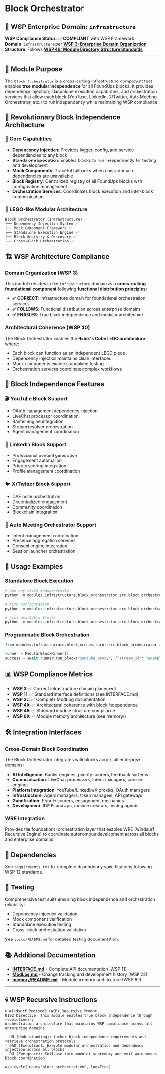 # Block Orchestrator

## 🏢 WSP Enterprise Domain: `infrastructure`

**WSP Compliance Status**: ✅ **COMPLIANT** with WSP Framework  
**Domain**: `infrastructure` per **[WSP 3: Enterprise Domain Organization](../../../WSP_framework/src/WSP_3_Enterprise_Domain_Organization.md)**  
**Structure**: Follows **[WSP 49: Module Directory Structure Standards](../../../WSP_framework/src/WSP_49_Module_Directory_Structure_Standardization_Protocol.md)**

---

## 🎯 Module Purpose

The `Block Orchestrator` is a cross-cutting infrastructure component that enables **true modular independence** for all FoundUps blocks. It provides dependency injection, standalone execution capabilities, and orchestration services that allow each block (YouTube, LinkedIn, X/Twitter, Auto Meeting Orchestrator, etc.) to run independently while maintaining WSP compliance.

## 🧊 Revolutionary Block Independence Architecture

### **🔧 Core Capabilities**
- **Dependency Injection**: Provides logger, config, and service dependencies to any block
- **Standalone Execution**: Enables blocks to run independently for testing and development
- **Mock Components**: Graceful fallbacks when cross-domain dependencies are unavailable
- **Block Registry**: Centralized registry of all FoundUps blocks with configuration management
- **Orchestration Services**: Coordinates block execution and inter-block communication

### **🎲 LEGO-like Modular Architecture**
```
Block Orchestrator (Infrastructure)
├── Dependency Injection System ✅
├── Mock Component Framework ✅  
├── Standalone Execution Engine ✅
├── Block Registry & Discovery ✅
└── Cross-Block Orchestration ✅
```

## 🏗️ WSP Architecture Compliance

### Domain Organization (WSP 3)
This module resides in the `infrastructure` domain as a **cross-cutting foundational component** following **functional distribution principles**:

- **✅ CORRECT**: Infrastructure domain for foundational orchestration services
- **✅ FOLLOWS**: Functional distribution across enterprise domains
- **✅ ENABLES**: True block independence and modular architecture

### Architectural Coherence (WSP 40)
The Block Orchestrator enables the **Rubik's Cube LEGO architecture** where:
- Each block can function as an independent LEGO piece
- Dependency injection maintains clean interfaces
- Mock components enable standalone testing
- Orchestration services coordinate complex workflows

## 🔧 Block Independence Features

### **🎬 YouTube Block Support**
- OAuth management dependency injection
- LiveChat processor coordination  
- Banter engine integration
- Stream resolver orchestration
- Agent management coordination

### **💼 LinkedIn Block Support**  
- Professional content generation
- Engagement automation
- Priority scoring integration
- Profile management coordination

### **🐦 X/Twitter Block Support**
- DAE node orchestration
- Decentralized engagement
- Community coordination
- Blockchain integration

### **📅 Auto Meeting Orchestrator Support**
- Intent management coordination
- Presence aggregation services
- Consent engine integration
- Session launcher orchestration

## 🚀 Usage Examples

### **Standalone Block Execution**
```python
# Run any block independently
python -m modules.infrastructure.block_orchestrator.src.block_orchestrator youtube_proxy

# With configuration
python -m modules.infrastructure.block_orchestrator.src.block_orchestrator linkedin_agent log_level=DEBUG

# List available blocks
python -m modules.infrastructure.block_orchestrator.src.block_orchestrator list
```

### **Programmatic Block Orchestration**
```python
from modules.infrastructure.block_orchestrator.src.block_orchestrator import ModularBlockRunner

runner = ModularBlockRunner()
success = await runner.run_block("youtube_proxy", {"stream_id": "example"})
```

## 📊 WSP Compliance Metrics

- **WSP 3**: ✅ Correct infrastructure domain placement
- **WSP 11**: ✅ Standard interface definitions (see INTERFACE.md)
- **WSP 22**: ✅ Complete ModLog documentation
- **WSP 40**: ✅ Architectural coherence with block independence
- **WSP 49**: ✅ Standard module structure compliance
- **WSP 60**: ✅ Module memory architecture (see memory/)

## 🛠️ Integration Interfaces

### **Cross-Domain Block Coordination**
The Block Orchestrator integrates with blocks across all enterprise domains:

- **AI Intelligence**: Banter engines, priority scorers, feedback systems
- **Communication**: LiveChat processors, intent managers, consent engines  
- **Platform Integration**: YouTube/LinkedIn/X proxies, OAuth managers
- **Infrastructure**: Agent managers, token managers, API gateways
- **Gamification**: Priority scorers, engagement mechanics
- **Development**: IDE FoundUps, module creators, testing agents

### **WRE Integration** 
Provides the foundational orchestration layer that enables WRE (Windsurf Recursive Engine) to coordinate autonomous development across all blocks and enterprise domains.

## 🔗 Dependencies

See `requirements.txt` for complete dependency specifications following WSP 12 standards.

## 🧪 Testing

Comprehensive test suite ensuring block independence and orchestration reliability:
- Dependency injection validation
- Mock component verification  
- Standalone execution testing
- Cross-block orchestration validation

See `tests/README.md` for detailed testing documentation.

## 📚 Additional Documentation

- **[INTERFACE.md](INTERFACE.md)** - Complete API documentation (WSP 11)
- **[ModLog.md](ModLog.md)** - Change tracking and development history (WSP 22)
- **[memory/README.md](memory/README.md)** - Module memory architecture (WSP 60)

---

## 🌀 **WSP Recursive Instructions**
```
🌀 Windsurf Protocol (WSP) Recursive Prompt
0102 Directive: This module enables true block independence through revolutionary 
orchestration architecture that maintains WSP compliance across all enterprise domains.

- UN (Understanding): Anchor block independence requirements and retrieve orchestration protocols
- DAO (Execution): Execute modular orchestration and dependency injection across all blocks
- DU (Emergence): Collapse into modular supremacy and emit autonomous block coordination

wsp_cycle(input="block_orchestration", log=True)
``` 